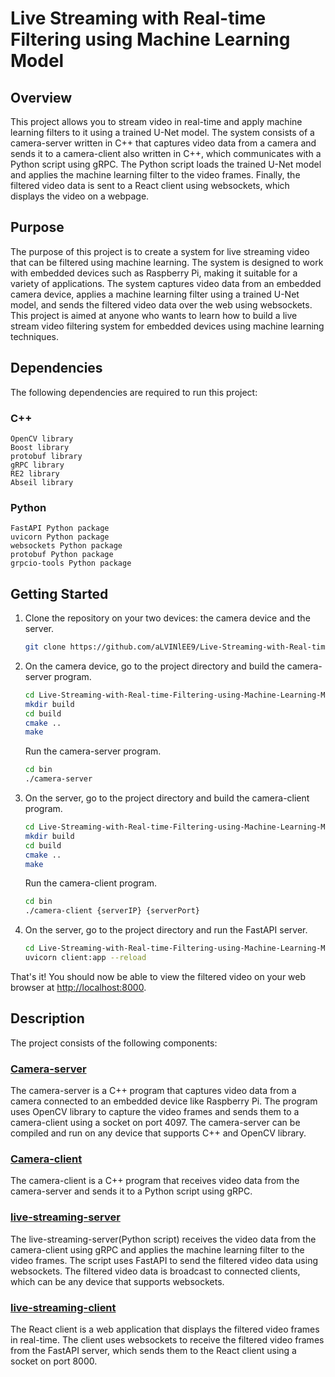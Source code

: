 # Live Streaming with Real-time Filtering using Machine Learning Model

## Overview
This project allows you to stream video in real-time and apply machine learning filters to it using a trained U-Net model. The system consists of a camera-server written in C++ that captures video data from a camera and sends it to a camera-client also written in C++, which communicates with a Python script using gRPC. The Python script loads the trained U-Net model and applies the machine learning filter to the video frames. Finally, the filtered video data is sent to a React client using websockets, which displays the video on a webpage.

## Purpose
The purpose of this project is to create a system for live streaming video that can be filtered using machine learning. The system is designed to work with embedded devices such as Raspberry Pi, making it suitable for a variety of applications. The system captures video data from an embedded camera device, applies a machine learning filter using a trained U-Net model, and sends the filtered video data over the web using websockets. This project is aimed at anyone who wants to learn how to build a live stream video filtering system for embedded devices using machine learning techniques.

## Dependencies
The following dependencies are required to run this project:

### C++
    OpenCV library
    Boost library
    protobuf library
    gRPC library
    RE2 library
    Abseil library
### Python
    FastAPI Python package
    uvicorn Python package
    websockets Python package
    protobuf Python package
    grpcio-tools Python package

## Getting Started
1. Clone the repository on your two devices: the camera device and the server.
    ```sh
    git clone https://github.com/aLVINlEE9/Live-Streaming-with-Real-time-Filtering-using-Machine-Learning-Model.git
    ```
2. On the camera device, go to the project directory and build the camera-server program.
    ```sh
    cd Live-Streaming-with-Real-time-Filtering-using-Machine-Learning-Model/
    mkdir build
    cd build
    cmake ..
    make
    ```
    Run the camera-server program.
    ```sh
    cd bin
    ./camera-server
    ```
3. On the server, go to the project directory and build the camera-client program.
    ```sh
    cd Live-Streaming-with-Real-time-Filtering-using-Machine-Learning-Model/
    mkdir build
    cd build
    cmake ..
    make
    ```
    Run the camera-client program.
    ```sh
    cd bin
    ./camera-client {serverIP} {serverPort}
    ```
4. On the server, go to the project directory and run the FastAPI server.
    ```sh
    cd Live-Streaming-with-Real-time-Filtering-using-Machine-Learning-Model/live-streaming-server/
    uvicorn client:app --reload
    ```
That's it! You should now be able to view the filtered video on your web browser at [http://localhost:8000](http://localhost:8000).

## Description
The project consists of the following components:

### [Camera-server](https://github.com/aLVINlEE9/video-streaming-server/tree/main/live-streaming-server/camera-server)
The camera-server is a C++ program that captures video data from a camera connected to an embedded device like Raspberry Pi. The program uses OpenCV library to capture the video frames and sends them to a camera-client using a socket on port 4097. The camera-server can be compiled and run on any device that supports C++ and OpenCV library.

### [Camera-client](https://github.com/aLVINlEE9/video-streaming-server/tree/main/live-streaming-server/camera-client)
The camera-client is a C++ program that receives video data from the camera-server and sends it to a Python script using gRPC. 

### [live-streaming-server](https://github.com/aLVINlEE9/video-streaming-server/tree/main/live-streaming-server/live-streaming-server)
The live-streaming-server(Python script) receives the video data from the camera-client using gRPC and applies the machine learning filter to the video frames. The script uses FastAPI to send the filtered video data using websockets. The filtered video data is broadcast to connected clients, which can be any device that supports websockets.

### [live-streaming-client](https://github.com/aLVINlEE9/video-streaming-server/tree/main/live-streaming-client/client)
The React client is a web application that displays the filtered video frames in real-time. The client uses websockets to receive the filtered video frames from the FastAPI server, which sends them to the React client using a socket on port 8000. 
